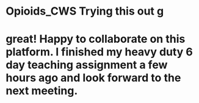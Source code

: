 # Opioids_CWS Trying this out  g
# great! Happy to collaborate on this platform. I finished my heavy duty 6 day teaching assignment a few hours ago and look forward to the next meeting. 
